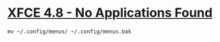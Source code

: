 # [XFCE 4.8 - No Applications Found](http://ubuntuforums.org/showthread.php?t=1758781)


```
mv ~/.config/menus/ ~/.config/menus.bak
```
